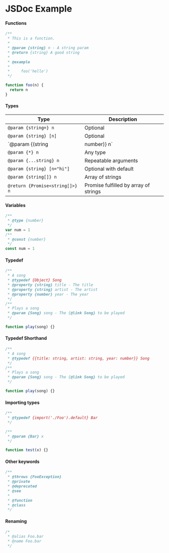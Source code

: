 
# JSDoc Example


#### Functions

```javascript
/**
 * This is a function.
 *
 * @param {string} n - A string param
 * @return {string} A good string
 *
 * @example
 *
 *     foo('hello')
 */

function foo(n) {
  return n
}
```

#### Types

| Type                            | Description                           |
| ------------------------------- | ------------------------------------- |
| `@param {string=} n`            | Optional                              |
| `@param {string} [n]`           | Optional                              |
| `@param {(string|number)} n`    | Multiple types                        |
| `@param {*} n`                  | Any type                              |
| `@param {...string} n`          | Repeatable arguments                  |
| `@param {string} [n="hi"]`      | Optional with default                 |
| `@param {string[]} n`           | Array of strings                      |
| `@return {Promise<string[]>} n` | Promise fulfilled by array of strings |

#### Variables

```javascript
/**
 * @type {number}
 */
var num = 1
/**
 * @const {number}
 */
const num = 1
```

#### Typedef

```javascript
/**
 * A song
 * @typedef {Object} Song
 * @property {string} title - The title
 * @property {string} artist - The artist
 * @property {number} year - The year
 */
/**
 * Plays a song
 * @param {Song} song - The {@link Song} to be played
 */

function play(song) {}
```

#### Typedef Shorthand

```javascript
/**
 * A song
 * @typedef {{title: string, artist: string, year: number}} Song
 */
/**
 * Plays a song
 * @param {Song} song - The {@link Song} to be played
 */

function play(song) {}
```

#### Importing types

```javascript
/**
 * @typedef {import('./Foo').default} Bar
 */

/**
 * @param {Bar} x
 */

function test(x) {}
```

#### Other keywords

```javascript
/**
 * @throws {FooException}
 * @private
 * @deprecated
 * @see
 *
 * @function
 * @class
 */
```

#### Renaming

```javascript
/*
 * @alias Foo.bar
 * @name Foo.bar
 */
```
